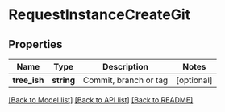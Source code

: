 # RequestInstanceCreateGit

## Properties
Name | Type | Description | Notes
------------ | ------------- | ------------- | -------------
**tree_ish** | **string** | Commit, branch or tag | [optional] 

[[Back to Model list]](../README.md#documentation-for-models) [[Back to API list]](../README.md#documentation-for-api-endpoints) [[Back to README]](../README.md)


